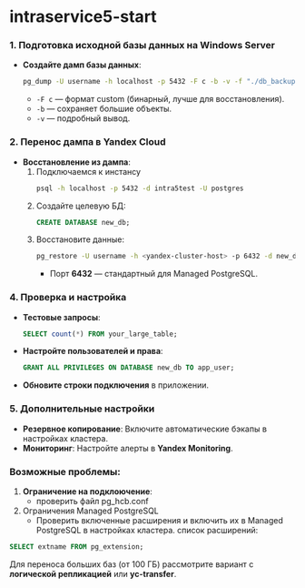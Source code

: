 # intraservice5-start

### 1. **Подготовка исходной базы данных на Windows Server**
   - **Создайте дамп базы данных**:
     ```sh
     pg_dump -U username -h localhost -p 5432 -F c -b -v -f "./db_backup.dump" dbname
     ```
     - `-F c` — формат custom (бинарный, лучше для восстановления).
     - `-b` — сохраняет большие объекты.
     - `-v` — подробный вывод.

### 2. **Перенос дампа в Yandex Cloud**
   - **Восстановление из дампа**:
     1. Подключаемся к инстансу
        ```sh
        psql -h localhost -p 5432 -d intra5test -U postgres
        ```
     3. Создайте целевую БД:
        ```sql
        CREATE DATABASE new_db;
        ```
     4. Восстановите данные:
        ```sh
        pg_restore -U username -h <yandex-cluster-host> -p 6432 -d new_db -v db_backup.dump --no-owner
        ```
        - Порт **6432** — стандартный для Managed PostgreSQL.

### 4. **Проверка и настройка**
   - **Тестовые запросы**:
     ```sql
     SELECT count(*) FROM your_large_table;
     ```
   - **Настройте пользователей и права**:
     ```sql
     GRANT ALL PRIVILEGES ON DATABASE new_db TO app_user;
     ```
   - **Обновите строки подключения** в приложении.

### 5. **Дополнительные настройки**
   - **Резервное копирование**: Включите автоматические бэкапы в настройках кластера.
   - **Мониторинг**: Настройте алерты в **Yandex Monitoring**.

### Возможные проблемы:
1. **Ограничение на подклоючение**:
   - проверить файл pg_hcb.conf
2. Ограничения Managed PostgreSQL
   - Проверить включенные расширения и включить их в Managed PostgreSQL в настройках кластера.
список расширений:
```sql
SELECT extname FROM pg_extension;
```

Для переноса больших баз (от 100 ГБ) рассмотрите вариант с **логической репликацией** или **yc-transfer**.
